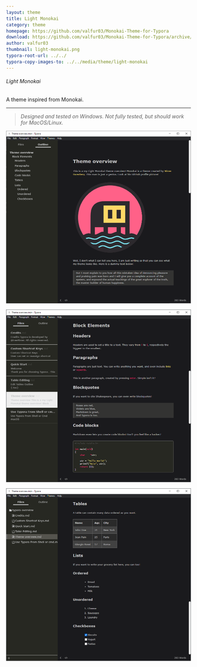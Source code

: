 ```yaml
---
layout: theme
title: Light Monokai
category: theme
homepage: https://github.com/valfur03/Monokai-Theme-for-Typora
download: https://github.com/valfur03/Monokai-Theme-for-Typora/archive/0.1.zip
author: valfur03
thumbnail: light-monokai.png
typora-root-url: ../../
typora-copy-images-to: ../../media/theme/light-monokai
---
```


###### Light Monokai

A theme inspired from Monokai.

----

> *Designed and tested on Windows. Not fully tested, but should work for MacOS/Linux.*

![screenshot](/media/theme/light-monokai/light-monokai.png)

![screenshot](/media/theme/light-monokai/screen1.png)

![screenshot](/media/theme/light-monokai/screen2.png)
